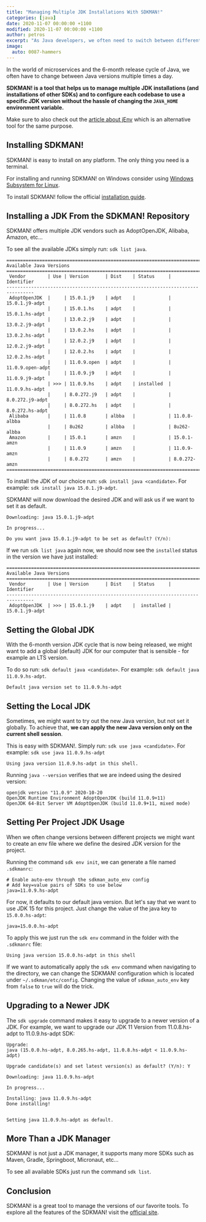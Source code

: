 ```yaml
---
title: "Managing Multiple JDK Installations With SDKMAN!"
categories: [java]
date: 2020-11-07 00:00:00 +1100
modified: 2020-11-07 00:00:00 +1100
author: petros
excerpt: "As Java developers, we often need to switch between different versions of the JDK for different projects. SDKMAN! makes this easy."
image:
  auto: 0087-hammers
---
```


In the world of microservices and the 6-month release cycle of Java, we often have to change between Java versions multiple times a day.

**SDKMAN! is a tool that helps us to manage multiple JDK installations (and installations of other SDKs) and to configure each codebase to use a specific JDK version without the hassle of changing the `JAVA_HOME` environment variable.**

Make sure to also check out the [article about jEnv](/manage-jdks-with-jenv/) which is an alternative tool for the same purpose.

## Installing SDKMAN!

SDKMAN! is easy to install on any platform. The only thing you need is a terminal.

For installing and running SDKMAN! on Windows consider using [Windows Subsystem for Linux](https://docs.microsoft.com/en-us/windows/wsl/install-win10).

To install SDKMAN! follow the official [installation guide](https://sdkman.io/install).

## Installing a JDK From the SDKMAN! Repository

SDKMAN! offers multiple JDK vendors such as AdoptOpenJDK, Alibaba, Amazon, etc...

To see all the available JDKs simply run: `sdk list java`.

```text
================================================================================
Available Java Versions
================================================================================
 Vendor        | Use | Version      | Dist    | Status     | Identifier
--------------------------------------------------------------------------------
 AdoptOpenJDK  |     | 15.0.1.j9    | adpt    |            | 15.0.1.j9-adpt
               |     | 15.0.1.hs    | adpt    |            | 15.0.1.hs-adpt
               |     | 13.0.2.j9    | adpt    |            | 13.0.2.j9-adpt
               |     | 13.0.2.hs    | adpt    |            | 13.0.2.hs-adpt
               |     | 12.0.2.j9    | adpt    |            | 12.0.2.j9-adpt
               |     | 12.0.2.hs    | adpt    |            | 12.0.2.hs-adpt
               |     | 11.0.9.open  | adpt    |            | 11.0.9.open-adpt
               |     | 11.0.9.j9    | adpt    |            | 11.0.9.j9-adpt
               | >>> | 11.0.9.hs    | adpt    | installed  | 11.0.9.hs-adpt
               |     | 8.0.272.j9   | adpt    |            | 8.0.272.j9-adpt
               |     | 8.0.272.hs   | adpt    |            | 8.0.272.hs-adpt
 Alibaba       |     | 11.0.8       | albba   |            | 11.0.8-albba
               |     | 8u262        | albba   |            | 8u262-albba
 Amazon        |     | 15.0.1       | amzn    |            | 15.0.1-amzn
               |     | 11.0.9       | amzn    |            | 11.0.9-amzn
               |     | 8.0.272      | amzn    |            | 8.0.272-amzn
================================================================================
```

To install the JDK of our choice run: `sdk install java <candidate>`. For example: `sdk install java 15.0.1.j9-adpt`.

SDKMAN! will now download the desired JDK and will ask us if we want to set it as default.

```
Downloading: java 15.0.1.j9-adpt

In progress...

Do you want java 15.0.1.j9-adpt to be set as default? (Y/n):
```

If we run `sdk list java` again now, we should now see the `installed` status in the version we have just installed:
```text
================================================================================
Available Java Versions
================================================================================
 Vendor        | Use | Version      | Dist    | Status     | Identifier
--------------------------------------------------------------------------------
 AdoptOpenJDK  | >>> | 15.0.1.j9    | adpt    |  installed | 15.0.1.j9-adpt
```

## Setting the Global JDK

With the 6-month version JDK cycle that is now being released, we might want to add a global (default) JDK for our computer that is sensible - for example an LTS version.

To do so run: `sdk default java <candidate>`. For example: `sdk default java 11.0.9.hs-adpt`.

```text
Default java version set to 11.0.9.hs-adpt
```

## Setting the Local JDK

Sometimes, we might want to try out the new Java version, but not set it globally.
To achieve that, **we can apply the new Java version only on the current shell session**.

This is easy with SDKMAN!. Simply run: `sdk use java <candidate>`. For example: `sdk use java 11.0.9.hs-adpt`

```text
Using java version 11.0.9.hs-adpt in this shell.
```

Running `java --version` verifies that we are indeed using the desired version:
```text
openjdk version "11.0.9" 2020-10-20
OpenJDK Runtime Environment AdoptOpenJDK (build 11.0.9+11)
OpenJDK 64-Bit Server VM AdoptOpenJDK (build 11.0.9+11, mixed mode)
```

## Setting Per Project JDK Usage

When we often change versions between different projects we might want to create an env file where we define the desired JDK version for the project.

Running the command `sdk env init`, we can generate a file named `.sdkmanrc`:

```text
# Enable auto-env through the sdkman_auto_env config
# Add key=value pairs of SDKs to use below
java=11.0.9.hs-adpt
```

For now, it defaults to our default java version. But let's say that we want to use JDK 15 for this project.
Just change the value of the java key to `15.0.0.hs-adpt`:

```text
java=15.0.0.hs-adpt
```

To apply this we just run the `sdk env` command in the folder with the `.sdkmanrc` file:

```
Using java version 15.0.0.hs-adpt in this shell
``` 

If we want to automatically apply the `sdk env` command when navigating to the directory, 
we can change the SDKMAN! configuration which is located under `~/.sdkman/etc/config`. Changing the value of `sdkman_auto_env` key from `false` to `true` will do the trick.

## Upgrading to a Newer JDK

The `sdk upgrade` command makes it easy to upgrade to a newer version of a JDK. For example, we want to upgrade our JDK 11 Version from 11.0.8.hs-adpt to 11.0.9.hs-adpt SDK:

```text
Upgrade:
java (15.0.0.hs-adpt, 8.0.265.hs-adpt, 11.0.8.hs-adpt < 11.0.9.hs-adpt)

Upgrade candidate(s) and set latest version(s) as default? (Y/n): Y

Downloading: java 11.0.9.hs-adpt

In progress...

Installing: java 11.0.9.hs-adpt
Done installing!


Setting java 11.0.9.hs-adpt as default.
```

## More Than a JDK Manager

SDKMAN! is not just a JDK manager, it supports many more SDKs such as Maven, Gradle, Springboot, Micronaut, etc...

To see all available SDKs just run the command `sdk list`.

## Conclusion

SDKMAN! is a great tool to manage the versions of our favorite tools. To explore all the features of the SDKMAN! visit the [official site](https://sdkman.io/).

